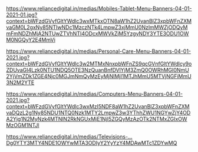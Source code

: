 https://www.reliancedigital.in/medias/Mobiles-Tablet-Menu-Banners-04-01-2021-01.jpg?context=bWFzdGVyfGltYWdlc3wxMTkxOTN8aW1hZ2UvanBlZ3xpbWFnZXMvaGM0L2gxNy85NTIwNDc1MzczNTk4LmpwZ3xjMmU0NzlmMWZjODQyMmFmNDZhMjA2NTUwZTVhNTI4ODcxMWVkZjM5YzgyNDY3YTE3ODU1OWM0NGQyY2E4MmVi



https://www.reliancedigital.in/medias/Personal-Care-Menu-Banners-04-01-2021.jpg?context=bWFzdGVyfGltYWdlc3w2MTMxNnxpbWFnZS9qcGVnfGltYWdlcy9oZDUvaGI4Lzk0NTU1NDQ5OTE3NzQuanBnfDVlYjM3ZmQ0OWRhMGI0NmU2YjVmZDk1ZGE4Njc0MGJmNmQyMzEyMjNlMjI1MTJhMmU5MTVjNGFiMmU3N2M2YTE

https://www.reliancedigital.in/medias/Computers-Menu-Banners-04-01-2021.jpg?context=bWFzdGVyfGltYWdlc3wxMzI5NDF8aW1hZ2UvanBlZ3xpbWFnZXMvaDQzL2g1Ny85NDU1NTQ0Nzk1MTY2LmpwZ3w3YThhZWU1NGYwZjY4ODA2Yjg1N2MyNzk4MTNlN2RkNGUxMjE1NjI5ZGQyMzAzOTk2NTMxZGIxOWMzOGM1NTJl



https://www.reliancedigital.in/medias/Televisions-…Dg0YTY3MTY4NDE1OWYwMTA3ODIyY2YyYzY4MDAwMTc1ZDYwMQ